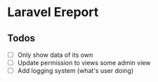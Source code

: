 # Laravel Ereport
## Todos
- [ ] Only show data of its own
- [ ] Update permission to views some admin view
- [ ] Add logging system (what's user doing)
